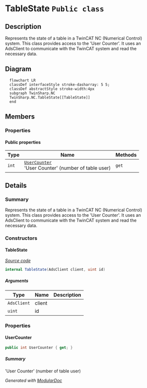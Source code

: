 # TableState `Public class`

## Description
Represents the state of a table in a TwinCAT NC (Numerical Control) system.
            This class provides access to the 'User Counter'.
            It uses an AdsClient to communicate with the TwinCAT system and read the necessary data.

## Diagram
```mermaid
  flowchart LR
  classDef interfaceStyle stroke-dasharray: 5 5;
  classDef abstractStyle stroke-width:4px
  subgraph TwinSharp.NC
  TwinSharp.NC.TableState[[TableState]]
  end
```

## Members
### Properties
#### Public  properties
| Type | Name | Methods |
| --- | --- | --- |
| `int` | [`UserCounter`](#usercounter)<br>'User Counter' (number of table user) | `get` |

## Details
### Summary
Represents the state of a table in a TwinCAT NC (Numerical Control) system.
            This class provides access to the 'User Counter'.
            It uses an AdsClient to communicate with the TwinCAT system and read the necessary data.

### Constructors
#### TableState
[*Source code*](https://github.com///blob//TwinSharp/NC/TableState.cs#L15)
```csharp
internal TableState(AdsClient client, uint id)
```
##### Arguments
| Type | Name | Description |
| --- | --- | --- |
| `AdsClient` | client |   |
| `uint` | id |   |

### Properties
#### UserCounter
```csharp
public int UserCounter { get; }
```
##### Summary
'User Counter' (number of table user)

*Generated with* [*ModularDoc*](https://github.com/hailstorm75/ModularDoc)
